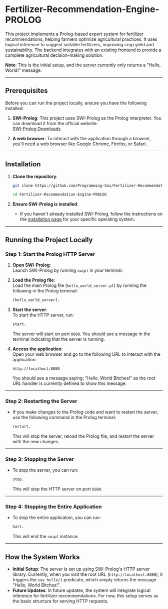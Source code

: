 # Fertilizer-Recommendation-Engine-PROLOG

This project implements a Prolog-based expert system for fertilizer recommendations, helping farmers optimize agricultural practices. It uses logical inference to suggest suitable fertilizers, improving crop yield and sustainability. The backend integrates with an existing frontend to provide a complete agricultural decision-making solution.

**Note**: This is the initial setup, and the server currently only returns a "Hello, World!" message.

---

## Prerequisites

Before you can run the project locally, ensure you have the following installed:

1. **SWI-Prolog**: This project uses SWI-Prolog as the Prolog interpreter. You can download it from the official website:  
   [SWI-Prolog Downloads](https://www.swi-prolog.org/Download.html)

2. **A web browser**: To interact with the application through a browser, you'll need a web browser like Google Chrome, Firefox, or Safari.

---

## Installation

1. **Clone the repository**:

   ```bash
   git clone https://github.com/Programming-Sai/Fertilizer-Recommendation-Engine-PROLOG.git

   cd Fertilizer-Recommendation-Engine-PROLOG
   ```

2. **Ensure SWI-Prolog is installed**:
   - If you haven't already installed SWI-Prolog, follow the instructions on the [installation page](https://www.swi-prolog.org/Download.html) for your specific operating system.

---

## Running the Project Locally

### Step 1: Start the Prolog HTTP Server

1. **Open SWI-Prolog**:  
   Launch SWI-Prolog by running `swipl` in your terminal.

2. **Load the Prolog file**:  
   Load the main Prolog file (`hello_world_server.pl`) by running the following in the Prolog terminal:

   ```prolog
   [hello_world_server].
   ```

3. **Start the server**:  
   To start the HTTP server, run:

   ```prolog
   start.
   ```

   The server will start on port `8080`. You should see a message in the terminal indicating that the server is running.

4. **Access the application**:  
   Open your web browser and go to the following URL to interact with the application:

   ```
   http://localhost:8080
   ```

   You should see a message saying: "Hello, World Bitches!" as the root URL handler is currently defined to show this message.

---

### Step 2: Restarting the Server

- If you make changes to the Prolog code and want to restart the server, use the following command in the Prolog terminal:

  ```prolog
  restart.
  ```

  This will stop the server, reload the Prolog file, and restart the server with the new changes.

---

### Step 3: Stopping the Server

- To stop the server, you can run:

  ```prolog
  stop.
  ```

  This will stop the HTTP server on port `8080`.

---

### Step 4: Stopping the Entire Application

- To stop the entire applicatoin, you can run:

  ```prolog
  halt.
  ```

  This will end the `swipl` instance.

---

## How the System Works

- **Initial Setup**: The server is set up using SWI-Prolog's HTTP server library. Currently, when you visit the root URL (`http://localhost:8080`), it triggers the `say_hello/1` predicate, which simply returns the message "Hello, World Bitches!".
- **Future Updates**: In future updates, the system will integrate logical inference for fertilizer recommendations. For now, this setup serves as the basic structure for serving HTTP requests.
